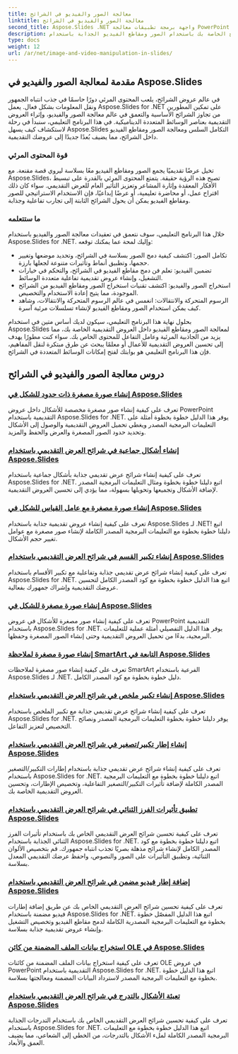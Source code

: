 ```yaml
---
title: معالجة الصور والفيديو في الشرائح
linktitle: معالجة الصور والفيديو في الشرائح
second_title: Aspose.Slides .NET واجهة برمجة تطبيقات معالجة PowerPoint
description: قم بتحسين عروض الشرائح الخاصة بك باستخدام الصور ومقاطع الفيديو الجذابة باستخدام Aspose.Slides for .NET. تعلم خطوة بخطوة كيفية التعامل مع الصور ومقاطع الفيديو داخل الشرائح للحصول على محتوى جذاب بصريًا.
type: docs
weight: 12
url: /ar/net/image-and-video-manipulation-in-slides/
---
```


## مقدمة لمعالجة الصور والفيديو في Aspose.Slides

في عالم عروض الشرائح، يلعب المحتوى المرئي دورًا حاسمًا في جذب انتباه الجمهور ونقل المعلومات بشكل فعال. يعمل Aspose.Slides for .NET على تمكين المطورين من تجاوز الشرائح الأساسية والتعمق في عالم معالجة الصور والفيديو، وإثراء العروض التقديمية بعناصر الوسائط المتعددة الديناميكية. في هذا البرنامج التعليمي، سنبدأ في رحلة لاستكشاف كيف يسهل Aspose.Slides التكامل السلس ومعالجة الصور ومقاطع الفيديو داخل الشرائح، مما يضيف بُعدًا جديدًا إلى عروضك التقديمية.

### قوة المحتوى المرئي

تخيل عرضًا تقديميًا يجمع الصور ومقاطع الفيديو معًا بسلاسة ليروي قصة مقنعة. مع Aspose.Slides، تصبح هذه الرؤية حقيقة. يتمتع المحتوى المرئي بالقدرة على تبسيط الأفكار المعقدة وإثارة المشاعر وتعزيز التأثير العام للعرض التقديمي. سواء كان ذلك اقتراح عمل، أو محاضرة تعليمية، أو عرضًا إبداعيًا، فإن الاستخدام الاستراتيجي للصور ومقاطع الفيديو يمكن أن يحول الشرائح الثابتة إلى تجارب تفاعلية وجذابة.

### ما ستتعلمه

خلال هذا البرنامج التعليمي، سوف نتعمق في تعقيدات معالجة الصور والفيديو باستخدام Aspose.Slides for .NET. وإليك لمحة عما يمكنك توقعه:

- تكامل الصور: اكتشف كيفية دمج الصور بسلاسة في الشرائح، وتحديد موضعها وتغيير حجمها، وتطبيق أنماط وتأثيرات متنوعة لجعلها بارزة.
- تضمين الفيديو: تعلم فن دمج مقاطع الفيديو في الشرائح، والتحكم في خيارات التشغيل، وإنشاء عروض تقديمية تفاعلية متعددة الوسائط.
- استخراج الصور والفيديو: اكتشف تقنيات استخراج الصور ومقاطع الفيديو من الشرائح الموجودة، مما يتيح إعادة الاستخدام والتخصيص.
- الرسوم المتحركة والانتقالات: انغمس في عالم الرسوم المتحركة والانتقالات، وشاهد كيف يمكن استخدام الصور ومقاطع الفيديو لإنشاء تسلسلات مرئية آسرة.

بحلول نهاية هذا البرنامج التعليمي، سيكون لديك أساس متين في استخدام Aspose.Slides لمعالجة الصور ومقاطع الفيديو داخل العروض التقديمية الخاصة بك، مما يزيد من الجاذبية المرئية وعامل التفاعل للمحتوى الخاص بك. سواء كنت مطورًا يهدف إلى تحسين العروض التقديمية للأعمال أو معلمًا يبحث عن طرق مبتكرة لنقل المفاهيم، فإن هذا البرنامج التعليمي هو بوابتك لفتح إمكانات الوسائط المتعددة في الشرائح.


## دروس معالجة الصور والفيديو في الشرائح
### [إنشاء صورة مصغرة ذات حدود للشكل في Aspose.Slides](./creating-thumbnail-bounds-shape/)
تعرف على كيفية إنشاء صور مصغرة مخصصة للأشكال داخل عروض PowerPoint التقديمية باستخدام Aspose.Slides for .NET. يوفر هذا الدليل خطوة بخطوة أمثلة على التعليمات البرمجية المصدر ويغطي تحميل العروض التقديمية والوصول إلى الأشكال وتحديد حدود الصور المصغرة والعرض والحفظ والمزيد.
### [إنشاء أشكال جماعية في شرائح العرض التقديمي باستخدام Aspose.Slides](./creating-group-shapes/)
تعرف على كيفية إنشاء شرائح عرض تقديمي جذابة بأشكال جماعية باستخدام Aspose.Slides for .NET. اتبع دليلنا خطوة بخطوة ومثال التعليمات البرمجية المصدر لإضافة الأشكال وتجميعها وتحويلها بسهولة، مما يؤدي إلى تحسين العروض التقديمية.
### [إنشاء صورة مصغرة مع عامل القياس للشكل في Aspose.Slides](./creating-thumbnail-scaling-factor-shape/)
تعرف على كيفية إنشاء عروض تقديمية جذابة باستخدام Aspose.Slides لـ .NET! اتبع دليلنا خطوة بخطوة مع التعليمات البرمجية المصدر الكاملة لإنشاء صور مصغرة مع عوامل تغيير حجم الأشكال.
### [إنشاء تكبير القسم في شرائح العرض التقديمي باستخدام Aspose.Slides](./creating-section-zoom/)
تعرف على كيفية إنشاء شرائح عرض تقديمي جذابة وتفاعلية مع تكبير الأقسام باستخدام Aspose.Slides for .NET. اتبع هذا الدليل خطوة بخطوة مع كود المصدر الكامل لتحسين عروضك التقديمية وإشراك جمهورك بفعالية.
### [إنشاء صورة مصغرة للشكل في Aspose.Slides](./creating-thumbnail-shape/)
تعرف على كيفية إنشاء صور مصغرة للأشكال في عروض PowerPoint التقديمية باستخدام Aspose.Slides for .NET. يوفر هذا الدليل التفصيلي أمثلة عملية للتعليمات البرمجية، بدءًا من تحميل العروض التقديمية وحتى إنشاء الصور المصغرة وحفظها.
### [إنشاء صورة مصغرة لملاحظة SmartArt التابعة في Aspose.Slides](./creating-thumbnail-smartart-child-note/)
تعرف على كيفية إنشاء صور مصغرة لملاحظات SmartArt الفرعية باستخدام Aspose.Slides لـ .NET. دليل خطوة بخطوة مع كود المصدر الكامل.
### [إنشاء تكبير ملخص في شرائح العرض التقديمي باستخدام Aspose.Slides](./creating-summary-zoom/)
تعرف على كيفية إنشاء شرائح عرض تقديمي جذابة مع تكبير الملخص باستخدام Aspose.Slides for .NET. يوفر دليلنا خطوة بخطوة التعليمات البرمجية المصدر ونصائح التخصيص لتعزيز التفاعل.
### [إنشاء إطار تكبير/تصغير في شرائح العرض التقديمي باستخدام Aspose.Slides](./creating-zoom-frame/)
تعرف على كيفية إنشاء شرائح عرض تقديمي جذابة باستخدام إطارات التكبير/التصغير باستخدام Aspose.Slides for .NET. اتبع دليلنا خطوة بخطوة مع التعليمات البرمجية المصدر الكاملة لإضافة تأثيرات التكبير/التصغير التفاعلية، وتخصيص الإطارات، وتحسين العروض التقديمية الخاصة بك.
### [تطبيق تأثيرات الفرز الثنائي في شرائح العرض التقديمي باستخدام Aspose.Slides](./applying-duotone-effects/)
تعرف على كيفية تحسين شرائح العرض التقديمي الخاص بك باستخدام تأثيرات الفرز الثنائي الجذابة باستخدام Aspose.Slides for .NET. اتبع دليلنا خطوة بخطوة مع كود المصدر الكامل لإنشاء شرائح مذهلة بصريًا تجذب انتباه جمهورك. قم بتخصيص الألوان الثنائية، وتطبيق التأثيرات على الصور والنصوص، واحفظ عرضك التقديمي المعدل بسلاسة.
### [إضافة إطار فيديو مضمن في شرائح العرض التقديمي باستخدام Aspose.Slides](./adding-embedded-video-frame/)
تعرف على كيفية تحسين شرائح العرض التقديمي الخاص بك عن طريق إضافة إطارات فيديو مضمنة باستخدام Aspose.Slides for .NET. اتبع هذا الدليل المفصّل خطوة بخطوة مع التعليمات البرمجية المصدرية الكاملة لدمج مقاطع الفيديو وتخصيص التشغيل وإنشاء عروض تقديمية جذابة بسلاسة.
### [استخراج بيانات الملف المضمنة من كائن OLE في Aspose.Slides](./extracting-embedded-file-data-ole-object/)
تعرف على كيفية استخراج بيانات الملف المضمنة من كائنات OLE في عروض PowerPoint التقديمية باستخدام Aspose.Slides for .NET. اتبع هذا الدليل خطوة بخطوة مع التعليمات البرمجية المصدر لاسترداد البيانات المضمنة ومعالجتها بسلاسة.
### [تعبئة الأشكال بالتدرج في شرائح العرض التقديمي باستخدام Aspose.Slides](./filling-shapes-gradient/)
تعرف على كيفية تحسين شرائح العرض التقديمي الخاص بك باستخدام التدرجات الجذابة باستخدام Aspose.Slides for .NET. اتبع هذا الدليل خطوة بخطوة مع التعليمات البرمجية المصدر الكاملة لملء الأشكال بالتدرجات، من الخطي إلى الشعاعي، مما يضيف العمق والأبعاد.